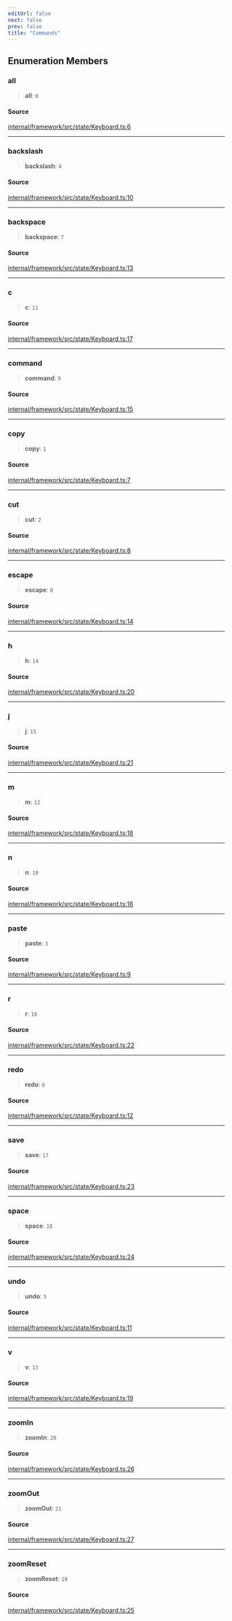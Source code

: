 ```yaml
---
editUrl: false
next: false
prev: false
title: "Commands"
---
```


## Enumeration Members

### all

> **all**: `0`

#### Source

[internal/framework/src/state/Keyboard.ts:6](https://github.com/nodenogg-in/alpha-p2p/blob/aa60360/internal/framework/src/state/Keyboard.ts#L6)

***

### backslash

> **backslash**: `4`

#### Source

[internal/framework/src/state/Keyboard.ts:10](https://github.com/nodenogg-in/alpha-p2p/blob/aa60360/internal/framework/src/state/Keyboard.ts#L10)

***

### backspace

> **backspace**: `7`

#### Source

[internal/framework/src/state/Keyboard.ts:13](https://github.com/nodenogg-in/alpha-p2p/blob/aa60360/internal/framework/src/state/Keyboard.ts#L13)

***

### c

> **c**: `11`

#### Source

[internal/framework/src/state/Keyboard.ts:17](https://github.com/nodenogg-in/alpha-p2p/blob/aa60360/internal/framework/src/state/Keyboard.ts#L17)

***

### command

> **command**: `9`

#### Source

[internal/framework/src/state/Keyboard.ts:15](https://github.com/nodenogg-in/alpha-p2p/blob/aa60360/internal/framework/src/state/Keyboard.ts#L15)

***

### copy

> **copy**: `1`

#### Source

[internal/framework/src/state/Keyboard.ts:7](https://github.com/nodenogg-in/alpha-p2p/blob/aa60360/internal/framework/src/state/Keyboard.ts#L7)

***

### cut

> **cut**: `2`

#### Source

[internal/framework/src/state/Keyboard.ts:8](https://github.com/nodenogg-in/alpha-p2p/blob/aa60360/internal/framework/src/state/Keyboard.ts#L8)

***

### escape

> **escape**: `8`

#### Source

[internal/framework/src/state/Keyboard.ts:14](https://github.com/nodenogg-in/alpha-p2p/blob/aa60360/internal/framework/src/state/Keyboard.ts#L14)

***

### h

> **h**: `14`

#### Source

[internal/framework/src/state/Keyboard.ts:20](https://github.com/nodenogg-in/alpha-p2p/blob/aa60360/internal/framework/src/state/Keyboard.ts#L20)

***

### j

> **j**: `15`

#### Source

[internal/framework/src/state/Keyboard.ts:21](https://github.com/nodenogg-in/alpha-p2p/blob/aa60360/internal/framework/src/state/Keyboard.ts#L21)

***

### m

> **m**: `12`

#### Source

[internal/framework/src/state/Keyboard.ts:18](https://github.com/nodenogg-in/alpha-p2p/blob/aa60360/internal/framework/src/state/Keyboard.ts#L18)

***

### n

> **n**: `10`

#### Source

[internal/framework/src/state/Keyboard.ts:16](https://github.com/nodenogg-in/alpha-p2p/blob/aa60360/internal/framework/src/state/Keyboard.ts#L16)

***

### paste

> **paste**: `3`

#### Source

[internal/framework/src/state/Keyboard.ts:9](https://github.com/nodenogg-in/alpha-p2p/blob/aa60360/internal/framework/src/state/Keyboard.ts#L9)

***

### r

> **r**: `16`

#### Source

[internal/framework/src/state/Keyboard.ts:22](https://github.com/nodenogg-in/alpha-p2p/blob/aa60360/internal/framework/src/state/Keyboard.ts#L22)

***

### redo

> **redo**: `6`

#### Source

[internal/framework/src/state/Keyboard.ts:12](https://github.com/nodenogg-in/alpha-p2p/blob/aa60360/internal/framework/src/state/Keyboard.ts#L12)

***

### save

> **save**: `17`

#### Source

[internal/framework/src/state/Keyboard.ts:23](https://github.com/nodenogg-in/alpha-p2p/blob/aa60360/internal/framework/src/state/Keyboard.ts#L23)

***

### space

> **space**: `18`

#### Source

[internal/framework/src/state/Keyboard.ts:24](https://github.com/nodenogg-in/alpha-p2p/blob/aa60360/internal/framework/src/state/Keyboard.ts#L24)

***

### undo

> **undo**: `5`

#### Source

[internal/framework/src/state/Keyboard.ts:11](https://github.com/nodenogg-in/alpha-p2p/blob/aa60360/internal/framework/src/state/Keyboard.ts#L11)

***

### v

> **v**: `13`

#### Source

[internal/framework/src/state/Keyboard.ts:19](https://github.com/nodenogg-in/alpha-p2p/blob/aa60360/internal/framework/src/state/Keyboard.ts#L19)

***

### zoomIn

> **zoomIn**: `20`

#### Source

[internal/framework/src/state/Keyboard.ts:26](https://github.com/nodenogg-in/alpha-p2p/blob/aa60360/internal/framework/src/state/Keyboard.ts#L26)

***

### zoomOut

> **zoomOut**: `21`

#### Source

[internal/framework/src/state/Keyboard.ts:27](https://github.com/nodenogg-in/alpha-p2p/blob/aa60360/internal/framework/src/state/Keyboard.ts#L27)

***

### zoomReset

> **zoomReset**: `19`

#### Source

[internal/framework/src/state/Keyboard.ts:25](https://github.com/nodenogg-in/alpha-p2p/blob/aa60360/internal/framework/src/state/Keyboard.ts#L25)

